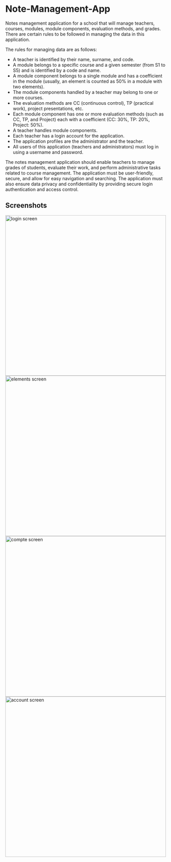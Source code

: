 # Note-Management-App
Notes management application for a school that will manage teachers, courses, modules, module components, evaluation methods, and grades. There are certain rules to be followed in managing the data in this application.

The rules for managing data are as follows:

- A teacher is identified by their name, surname, and code.
- A module belongs to a specific course and a given semester (from S1 to S5) and is identified by a code and name.
- A module component belongs to a single module and has a coefficient in the module (usually, an element is counted as 50% in a module with two elements).
- The module components handled by a teacher may belong to one or more courses.
- The evaluation methods are CC (continuous control), TP (practical work), project presentations, etc.
- Each module component has one or more evaluation methods (such as CC, TP, and Project) each with a coefficient (CC: 30%, TP: 20%, Project: 50%).
- A teacher handles module components.
- Each teacher has a login account for the application.
- The application profiles are the administrator and the teacher.
- All users of this application (teachers and administrators) must log in using a username and password.

The notes management application should enable teachers to manage grades of students, evaluate their work, and perform administrative tasks related to course management. The application must be user-friendly, secure, and allow for easy navigation and searching. The application must also ensure data privacy and confidentiality by providing secure login authentication and access control.
## Screenshots

<div>
<img src="https://user-images.githubusercontent.com/123269689/228817706-7d17e49a-c28f-417a-9c49-a2fd9cfba16d.png" width="500"  alt="login screen" >
<img src="https://user-images.githubusercontent.com/123269689/235451993-ff542119-1daf-4632-85a2-7406fde89fbd.png" width="500"  alt="elements screen" >
<img src="https://user-images.githubusercontent.com/123269689/235452028-9234643c-aee4-4e85-9fdb-ce575ff5ac9c.png" width="500"  alt="compte screen" >
<img src="https://user-images.githubusercontent.com/123269689/235452037-67a9048e-e8e7-46c7-aee3-9e78d771a12b.png" width="500"  alt="account screen" >
</div>
